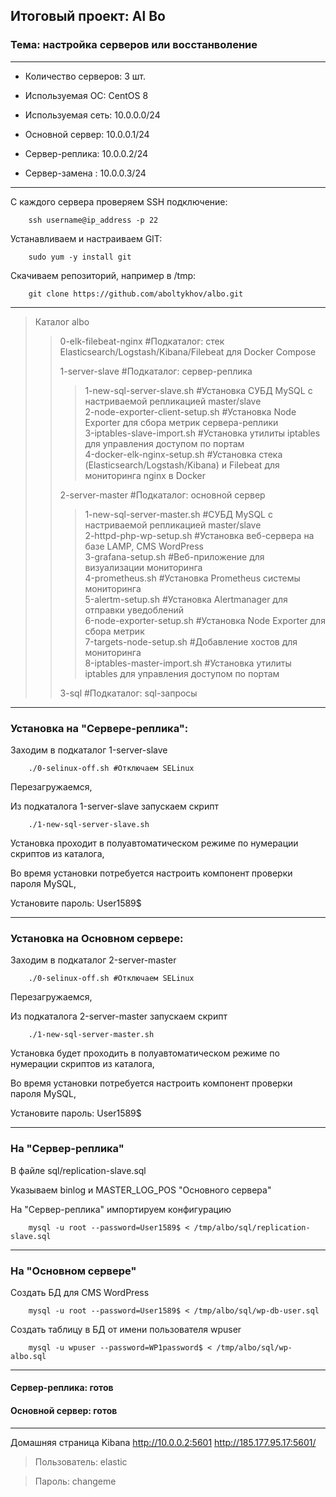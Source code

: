 ## Итоговый проект: Al Bo

### Тема: настройка серверов или восстанволение

---

- Количество серверов: 3 шт.

- Используемая ОС: CentOS 8

- Используемая сеть: 10.0.0.0/24

- Основной сервер: 10.0.0.1/24

- Сервер-реплика: 10.0.0.2/24

- Сервер-замена : 10.0.0.3/24 

---

С каждого сервера проверяем SSH подключение: 

        ssh username@ip_address -p 22

Устанавливаем и настраиваем GIT: 

        sudo yum -y install git

Скачиваем репозиторий, например в /tmp: 

        git clone https://github.com/aboltykhov/albo.git

---

> Каталог albo
>> 0-elk-filebeat-nginx #Подкаталог: стек Elasticsearch/Logstash/Kibana/Filebeat для Docker Compose
>>
>> 1-server-slave #Подкаталог: сервер-реплика
>>> 1-new-sql-server-slave.sh #Установка СУБД MySQL c настриваемой репликацией master/slave  
>>> 2-node-exporter-client-setup.sh #Установка Node Exporter для сбора метрик сервера-реплики  
>>> 3-iptables-slave-import.sh #Установка утилиты iptables для управления доступом по портам  
>>> 4-docker-elk-nginx-setup.sh #Установка стека (Elasticsearch/Logstash/Kibana) и Filebeat для мониторинга nginx в Docker  
>> 
>> 2-server-master #Подкаталог: основной сервер
>>> 1-new-sql-server-master.sh #СУБД MySQL c настриваемой репликацией master/slave  
>>> 2-httpd-php-wp-setup.sh #Установка веб-сервера на базе LAMP, CMS WordPress  
>>> 3-grafana-setup.sh #Веб-приложение для визуализации мониторинга  
>>> 4-prometheus.sh #Установка Prometheus системы мониторинга  
>>> 5-alertm-setup.sh #Установка Alertmanager для отправки уведоблений  
>>> 6-node-exporter-setup.sh #Установка Node Exporter для сбора метрик  
>>> 7-targets-node-setup.sh #Добавление хостов для мониторинга  
>>> 8-iptables-master-import.sh #Установка утилиты iptables для управления доступом по портам  
>> 
>> 3-sql #Подкаталог: sql-запросы
> 

---

### Установка на "Сервере-реплика":

Заходим в подкаталог 1-server-slave

        ./0-selinux-off.sh #Отключаем SELinux

Перезагружаемся,

Из подкаталога 1-server-slave запускаем скрипт 

        ./1-new-sql-server-slave.sh

Установка проходит в полуавтоматическом режиме по нумерации скриптов из каталога,

Во время установки потребуется настроить компонент проверки пароля MySQL, 

Установите пароль: User1589$

---

### Установка на Основном сервере:

Заходим в подкаталог 2-server-master

        ./0-selinux-off.sh #Отключаем SELinux

Перезагружаемся,

Из подкаталога 2-server-master запускаем скрипт  

        ./1-new-sql-server-master.sh

Установка будет проходить в полуавтоматическом режиме по нумерации скриптов из каталога,

Во время установки потребуется настроить компонент проверки пароля MySQL, 

Установите пароль: User1589$

---

### На "Сервер-реплика"

В файле sql/replication-slave.sql

Указываем binlog и MASTER_LOG_POS "Основного сервера"

На "Сервер-реплика" импортируем конфигурацию

        mysql -u root --password=User1589$ < /tmp/albo/sql/replication-slave.sql

---

### На "Основном сервере"

Создать БД для CMS WordPress

        mysql -u root --password=User1589$ < /tmp/albo/sql/wp-db-user.sql

Создать таблицу в БД от имени пользователя wpuser

        mysql -u wpuser --password=WP1password$ < /tmp/albo/sql/wp-albo.sql

---

#### Сервер-реплика: готов

#### Основной сервер: готов

---

Домашняя страница Kibana http://10.0.0.2:5601 http://185.177.95.17:5601/

> Пользователь: elastic

> Пароль: changeme
